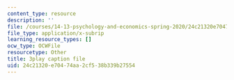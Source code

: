 ```yaml
---
content_type: resource
description: ''
file: /courses/14-13-psychology-and-economics-spring-2020/24c21320e70474aa2cf538b339b27554_pwFsPEPPUGU.srt
file_type: application/x-subrip
learning_resource_types: []
ocw_type: OCWFile
resourcetype: Other
title: 3play caption file
uid: 24c21320-e704-74aa-2cf5-38b339b27554
---
```

